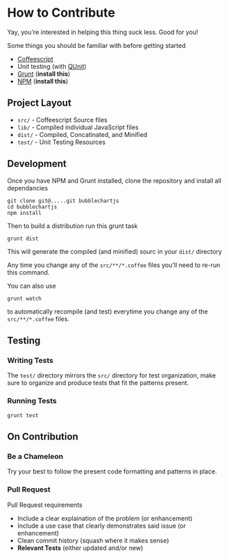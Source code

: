 # How to Contribute

Yay, you're interested in helping this thing suck less.  Good for you!

Some things you should be familiar with before getting started

  - [Coffeescript](http://coffeescript.org/)
  - Unit testing (with [QUnit](http://qunitjs.com))
  - [Grunt](http://gruntjs.org) (**install this**)
  - [NPM](https://npmjs.org/) (**install this**)

## Project Layout

  - `src/`  - Coffeescript Source files
  - `lib/`  - Compiled individual JavaScript files
  - `dist/` - Compiled, Concatinated, and Minified
  - `test/` - Unit Testing Resources


## Development

Once you have NPM and Grunt installed, clone the repository and install all dependancies

    git clone git@.....git bubblechartjs
    cd bubblechartjs
    npm install

Then to build a distribution run this grunt task

    grunt dist

This will generate the compiled (and minified) sourc in your `dist/` directory

Any time you change any of the `src/**/*.coffee` files you'll
need to re-run this command.

You can also use

    grunt watch

to automatically recompile (and test) everytime you
change any of the `src/**/*.coffee` files.

## Testing

### Writing Tests

The `test/` directory mirrors the `src/` directory for test organization, make
sure to organize and produce tests that fit the patterns present.

### Running Tests

    grunt test

## On Contribution

### Be a Chameleon

Try your best to follow the present code formatting and patterns in place.

### Pull Request

Pull Request requirements

  - Include a clear explaination of the problem (or enhancement)
  - Include a use case that clearly demonstrates said issue (or enhancement)
  - Clean commit history (squash where it makes sense)
  - **Relevant Tests** (either updated and/or new)
